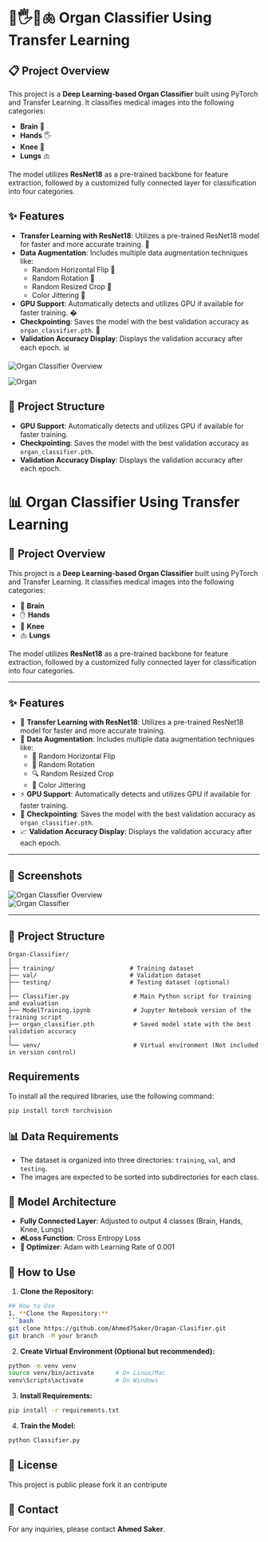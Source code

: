 # 🧠🖐️🦵🫁 Organ Classifier Using Transfer Learning

## 📋 Project Overview
This project is a **Deep Learning-based Organ Classifier** built using PyTorch and Transfer Learning. It classifies medical images into the following categories:
- **Brain** 🧠
- **Hands** 🖐️
- **Knee** 🦵
- **Lungs** 🫁

The model utilizes **ResNet18** as a pre-trained backbone for feature extraction, followed by a customized fully connected layer for classification into four categories.

## ✨ Features
- **Transfer Learning with ResNet18**: Utilizes a pre-trained ResNet18 model for faster and more accurate training. 🚀
- **Data Augmentation**: Includes multiple data augmentation techniques like:
  - Random Horizontal Flip 🔄
  - Random Rotation 🔄
  - Random Resized Crop 🌾
  - Color Jittering 🎨
- **GPU Support**: Automatically detects and utilizes GPU if available for faster training. �
- **Checkpointing**: Saves the model with the best validation accuracy as `organ_classifier.pth`. 💾
- **Validation Accuracy Display**: Displays the validation accuracy after each epoch. 📊

![Organ Classifier Overview](https://github.com/Ahmed7Saker/Oragan-Clasifier/blob/main/IMGES/Screenshot%202025-02-14%20034833.png)

![Organ](https://github.com/Ahmed7Saker/Oragan-Clasifier/blob/main/IMGES/Screenshot%202025-02-13%20114225.png)

## 📂 Project Structure

- **GPU Support**: Automatically detects and utilizes GPU if available for faster training.
- **Checkpointing**: Saves the model with the best validation accuracy as `organ_classifier.pth`.
- **Validation Accuracy Display**: Displays the validation accuracy after each epoch.


# 📊 Organ Classifier Using Transfer Learning

## 🚀 Project Overview
This project is a **Deep Learning-based Organ Classifier** built using PyTorch and Transfer Learning. It classifies medical images into the following categories:  
- 🧠 **Brain**  
- ✋ **Hands**  
- 🦵 **Knee**  
- 🫁 **Lungs**  

The model utilizes **ResNet18** as a pre-trained backbone for feature extraction, followed by a customized fully connected layer for classification into four categories.

---

## ✨ Features
- 🔄 **Transfer Learning with ResNet18**: Utilizes a pre-trained ResNet18 model for faster and more accurate training.  
- 🎨 **Data Augmentation**: Includes multiple data augmentation techniques like:  
  - 🔄 Random Horizontal Flip  
  - 🔄 Random Rotation  
  - 🔍 Random Resized Crop  
  - 🌈 Color Jittering  
- ⚡ **GPU Support**: Automatically detects and utilizes GPU if available for faster training.  
- 💾 **Checkpointing**: Saves the model with the best validation accuracy as `organ_classifier.pth`.  
- 📈 **Validation Accuracy Display**: Displays the validation accuracy after each epoch.  

---

## 📸 Screenshots
![Organ Classifier Overview](https://github.com/Ahmed7Saker/Oragan-Clasifier/blob/main/IMGES/Screenshot%202025-02-14%20034833.png)  
![Organ Classifier](https://github.com/Ahmed7Saker/Oragan-Clasifier/blob/main/IMGES/Screenshot%202025-02-13%20114225.png)  

---

## 📂 Project Structure
```plaintext
Organ-Classifier/
│
├── training/                     # Training dataset
├── val/                          # Validation dataset
├── testing/                      # Testing dataset (optional)
│
├── Classifier.py                  # Main Python script for training and evaluation
├── ModelTraining.ipynb            # Jupyter Notebook version of the training script
├── organ_classifier.pth           # Saved model state with the best validation accuracy
│
└── venv/                          # Virtual environment (Not included in version control)
```

## Requirements
To install all the required libraries, use the following command:
```bash
pip install torch torchvision
```
## 📊 Data Requirements
- The dataset is organized into three directories: `training`, `val`, and `testing`.
- The images are expected to be sorted into subdirectories for each class.

## 🧠 Model Architecture
- **Fully Connected Layer**: Adjusted to output 4 classes (Brain, Hands, Knee, Lungs)
- **🔥Loss Function**: Cross Entropy Loss
- **🚀 Optimizer**: Adam with Learning Rate of 0.001

## 🚀 How to Use
1. **Clone the Repository:**
```bash
## How to Use
1. **Clone the Repository:**
```bash
git clone https://github.com/Ahmed7Saker/Oragan-Clasifier.git
git branch -M your branch 
```
2. **Create Virtual Environment (Optional but recommended):**
```bash
python -m venv venv
source venv/bin/activate      # On Linux/Mac
venv\Scripts\activate         # On Windows
```
3. **Install Requirements:**
```bash
pip install -r requirements.txt
```
4. **Train the Model:**
```bash
python Classifier.py
```

## 📜 License
This project is public please fork it an contripute

## 📧 Contact
For any inquiries, please contact **Ahmed Saker**.
